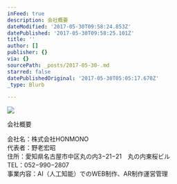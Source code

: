 ```yaml
---
inFeed: true
description: 会社概要
dateModified: '2017-05-30T09:58:24.853Z'
datePublished: '2017-05-30T09:58:25.101Z'
title: ''
author: []
publisher: {}
via: {}
sourcePath: _posts/2017-05-30-.md
starred: false
datePublishedOriginal: '2017-05-30T05:05:17.670Z'
_type: Blurb

---
```

![](https://the-grid-user-content.s3-us-west-2.amazonaws.com/dbb1259f-9f10-454e-b16c-9b9e7ec0e3d7.png)

会社概要

会社名：株式会社HONMONO  
代表者：野老宏昭  
住所：愛知県名古屋市中区丸の内3−21−21　丸の内東桜ビル  
TEL：052−990−2807  
事業内容：AI（人工知能）でのWEB制作、AR制作運営管理